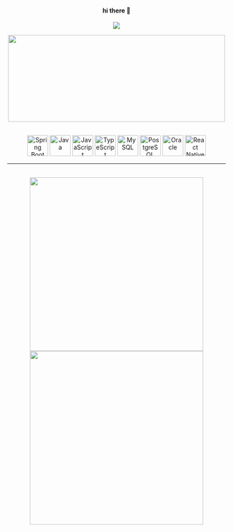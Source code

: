 
<div align="center">
  <h4>hi there 👋</h4>
  <p align="center">
  <img src="https://flipdots.vercel.app/api/svg?text=RiTa%27s_Git&animationMode=scroll&style=basic&dotSize=12&spacing=2&animationMode=static">
</p>

</div>

<div align="center">
<a href="https://www.gitanimals.org/en_US?utm_medium=image&utm_source=KidKim826&utm_content=farm">
<img
  src="https://render.gitanimals.org/farms/KidKim826"
  width="500"
  height="200"
/>
</a>
</div>

<br/>

<p align="center">
  <img src="https://cdn.jsdelivr.net/gh/devicons/devicon/icons/spring/spring-original.svg" width="48" height="48" alt="Spring Boot" />
  <img src="https://cdn.jsdelivr.net/gh/devicons/devicon/icons/java/java-original.svg" width="48" height="48" alt="Java" />
  <img src="https://cdn.jsdelivr.net/gh/devicons/devicon/icons/javascript/javascript-original.svg" width="48" height="48" alt="JavaScript" />
  <img src="https://cdn.jsdelivr.net/gh/devicons/devicon/icons/typescript/typescript-original.svg" width="48" height="48" alt="TypeScript" />
  <img src="https://cdn.jsdelivr.net/gh/devicons/devicon/icons/mysql/mysql-original.svg" width="48" height="48" alt="MySQL" />
  <img src="https://cdn.jsdelivr.net/gh/devicons/devicon/icons/postgresql/postgresql-original.svg" width="48" height="48" alt="PostgreSQL" />
  <img src="https://cdn.jsdelivr.net/gh/devicons/devicon/icons/oracle/oracle-original.svg" width="48" height="48" alt="Oracle" />
  <img src="https://cdn.jsdelivr.net/gh/devicons/devicon/icons/react/react-original.svg" width="48" height="48" alt="React Native" />
</p>

---
<br/>


<div align="center">
  <img src="https://github-readme-stats.vercel.app/api/top-langs/?username=KidKim826&layout=compact" width="400"><br>
  <img src="https://github-readme-stats.vercel.app/api?username=KidKim826&show_icons=true&theme=gruvbox" width="400">
</div>



<!--
**KidKim826/KidKim826** is a ✨ _special_ ✨ repository because its `README.md` (this file) appears on your GitHub profile.

Here are some ideas to get you started:

- 🔭 I’m currently working on ...
- 🌱 I’m currently learning ...
- 👯 I’m looking to collaborate on ...
- 🤔 I’m looking for help with ...
- 💬 Ask me about ...
- 📫 How to reach me: ...
- 😄 Pronouns: ...
- ⚡ Fun fact: ...
<div align="center">
  <img src="https://capsule-render.vercel.app/api?type=slice&color=auto&height=200&text=HI&fontAlign=70&rotate=13&fontAlignY=25&desc=KidKim826%20KimJungAh&descAlign=70.&descAlignY=44" />
</div>

<div align="center">
  <img src="https://capsule-render.vercel.app/api?type=slice&reversal=true&color=auto&height=200&section=footer&fontSize=90" />
</div>
-->
